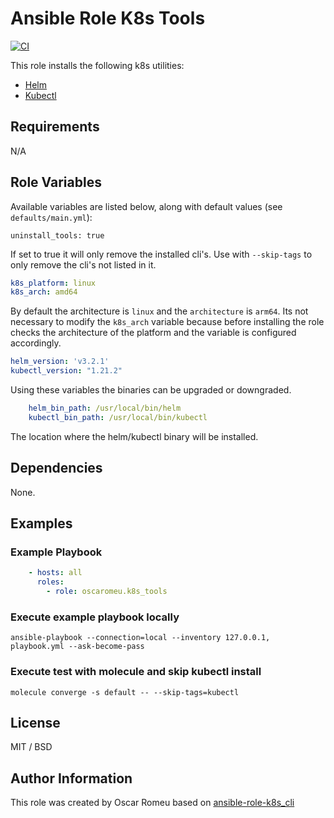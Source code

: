 # Ansible Role K8s Tools

[![CI](https://github.com/oscaromeu/ansible-role-k8s-tools/actions/workflows/ci.yml/badge.svg)](https://github.com/oscaromeu/ansible-role-k8s-tools/actions/workflows/ci.yml)

This role installs the following k8s utilities:
- [Helm](https://helm.sh)
- [Kubectl](https://kubernetes.io/docs/tasks/tools/install-kubectl-linux/) 

## Requirements

N/A

## Role Variables

Available variables are listed below, along with default values (see `defaults/main.yml`):

```
uninstall_tools: true
```

If set to true it will only remove the installed cli's. Use with `--skip-tags` to only remove the cli's not listed in it.

```yml
k8s_platform: linux
k8s_arch: amd64
```

By default the architecture is `linux` and the `architecture` is `arm64`. Its not necessary to modify the `k8s_arch` variable because before installing the role checks the architecture of the platform and the variable is configured accordingly. 

```yml
helm_version: 'v3.2.1'
kubectl_version: "1.21.2"
```

Using these variables the binaries can be upgraded or downgraded. 


```yml
    helm_bin_path: /usr/local/bin/helm
    kubectl_bin_path: /usr/local/bin/kubectl
```

The location where the helm/kubectl binary will be installed.

## Dependencies

None.

## Examples

### Example Playbook

```yaml
    - hosts: all
      roles:
        - role: oscaromeu.k8s_tools
```

### Execute example playbook locally

```
ansible-playbook --connection=local --inventory 127.0.0.1, playbook.yml --ask-become-pass
```

### Execute test with molecule and skip kubectl install

```
molecule converge -s default -- --skip-tags=kubectl
```


## License

MIT / BSD

## Author Information

This role was created by Oscar Romeu based on [ansible-role-k8s_cli](https://github.com/ricsanfre/ansible-role-k8s_cli)
 

